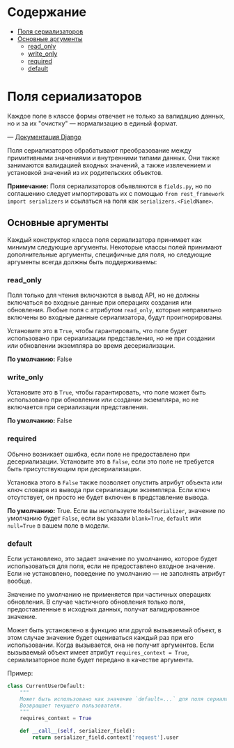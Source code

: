 # Содержание
- [Поля сериализаторов](#поля-сериализаторов)
- [Основные аргументы](#основные-аргументы)
  - [read_only](#read_only)
  - [write_only](#write_only)
  - [required](#required)
  - [default](#default)

# Поля сериализаторов

Каждое поле в классе формы отвечает не только за валидацию данных, но и за их "очистку" — нормализацию в единый формат.

— [Документация Django](https://docs.djangoproject.com/en/stable/)

Поля сериализаторов обрабатывают преобразование между примитивными значениями и внутренними типами данных. Они также занимаются валидацией входных значений, а также извлечением и установкой значений из их родительских объектов.

**Примечание:** Поля сериализаторов объявляются в `fields.py`, но по соглашению следует импортировать их с помощью `from rest_framework import serializers` и ссылаться на поля как `serializers.<FieldName>`.

## Основные аргументы

Каждый конструктор класса поля сериализатора принимает как минимум следующие аргументы. Некоторые классы полей принимают дополнительные аргументы, специфичные для поля, но следующие аргументы всегда должны быть поддерживаемы:

### read_only

Поля только для чтения включаются в вывод API, но не должны включаться во входные данные при операциях создания или обновления. Любые поля с атрибутом `read_only`, которые неправильно включены во входные данные сериализатора, будут проигнорированы.

Установите это в `True`, чтобы гарантировать, что поле будет использовано при сериализации представления, но не при создании или обновлении экземпляра во время десериализации.

**По умолчанию:** False

### write_only

Установите это в `True`, чтобы гарантировать, что поле может быть использовано при обновлении или создании экземпляра, но не включается при сериализации представления.

**По умолчанию:** False

### required

Обычно возникает ошибка, если поле не предоставлено при десериализации. Установите это в `False`, если это поле не требуется быть присутствующим при десериализации.

Установка этого в `False` также позволяет опустить атрибут объекта или ключ словаря из вывода при сериализации экземпляра. Если ключ отсутствует, он просто не будет включен в представление вывода.

**По умолчанию:** True. Если вы используете `ModelSerializer`, значение по умолчанию будет `False`, если вы указали `blank=True`, `default` или `null=True` в вашем поле в модели.

### default

Если установлено, это задает значение по умолчанию, которое будет использоваться для поля, если не предоставлено входное значение. Если не установлено, поведение по умолчанию — не заполнять атрибут вообще.

Значение по умолчанию не применяется при частичных операциях обновления. В случае частичного обновления только поля, предоставленные в исходных данных, получат валидированное значение.

Может быть установлено в функцию или другой вызываемый объект, в этом случае значение будет оцениваться каждый раз при его использовании. Когда вызывается, она не получит аргументов. Если вызываемый объект имеет атрибут `requires_context = True`, сериализаторное поле будет передано в качестве аргумента.

Пример:

```python
class CurrentUserDefault:
    """
    Может быть использовано как значение `default=...` для поля сериализатора.
    Возвращает текущего пользователя.
    """
    requires_context = True

    def __call__(self, serializer_field):
        return serializer_field.context['request'].user

